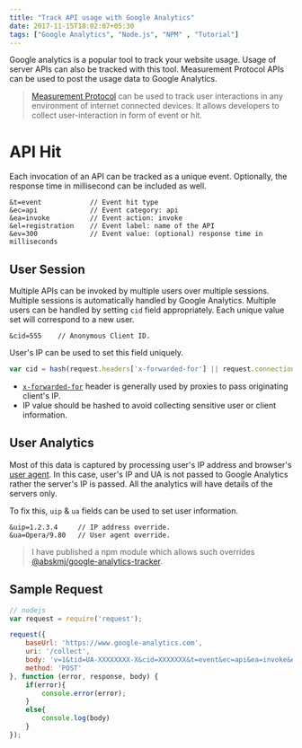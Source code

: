 ```yaml
---
title: "Track API usage with Google Analytics"
date: 2017-11-15T18:02:07+05:30
tags: ["Google Analytics", "Node.js", "NPM" , "Tutorial"]
---
```


Google analytics is a popular tool to track your website usage. Usage of server APIs can also be tracked with this tool. Measurement Protocol APIs can be used to post the usage data to Google Analytics.

> [Measurement Protocol](https://developers.google.com/analytics/devguides/collection/protocol/) can be used to track user interactions in any environment of internet connected devices. It allows developers to collect user-interaction in form of event or hit.

# API Hit
Each invocation of an API can be tracked as a unique event. Optionally, the response time in millisecond can be included as well.

```
&t=event            // Event hit type
&ec=api             // Event category: api
&ea=invoke          // Event action: invoke
&el=registration    // Event label: name of the API
&ev=300             // Event value: (optional) response time in milliseconds
```

## User Session
Multiple APIs can be invoked by multiple users over multiple sessions. Multiple sessions is automatically handled by Google Analytics. Multiple users can be handled by setting `cid` field appropriately. Each unique value set will correspond to a new user.

```
&cid=555    // Anonymous Client ID.
```

User's IP can be used to set this field uniquely.

```javascript
var cid = hash(request.headers['x-forwarded-for'] || request.connection.remoteAddress);
```

- [`x-forwarded-for`](https://en.wikipedia.org/wiki/X-Forwarded-For) header is generally used by proxies to pass originating client's IP.
- IP value should be hashed to avoid collecting sensitive user or client information.

## User Analytics
Most of this data is captured by processing user's IP address and browser's [user agent](https://en.wikipedia.org/wiki/User_agent). In this case, user's IP and UA is not passed to Google Analytics rather the server's IP is passed. All the analytics will have details of the servers only.

To fix this, `uip` & `ua` fields can be used to set user information.

```
&uip=1.2.3.4     // IP address override.
&ua=Opera/9.80   // User agent override.
```

> I have published a npm module which allows such overrides [@abskmj/google-analytics-tracker](https://www.npmjs.com/package/@abskmj/google-analytics-tracker).

## Sample Request

```javascript
// nodejs
var request = require('request');

request({
    baseUrl: 'https://www.google-analytics.com',
    uri: '/collect',
    body: 'v=1&tid=UA-XXXXXXXX-X&cid=XXXXXXX&t=event&ec=api&ea=invoke&el=registration&ev=300&uip=1.2.3.4&ua=Opera/9.80',
    method: 'POST'
}, function (error, response, body) {
    if(error){
        console.error(error);
    }
    else{
        console.log(body)
    }
});
```